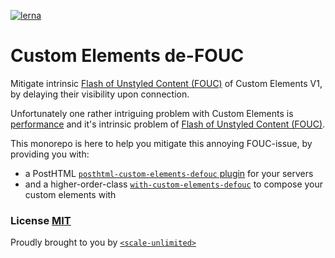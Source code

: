 [![lerna](https://img.shields.io/badge/maintained%20with-lerna-cc00ff.svg)](https://lernajs.io/)

# Custom Elements de-FOUC

Mitigate intrinsic [Flash of Unstyled Content (FOUC)](https://en.wikipedia.org/wiki/Flash_of_unstyled_content) of Custom Elements V1, by delaying their visibility upon connection.

Unfortunately one rather intriguing problem with Custom Elements is [performance](https://www.stevesouders.com/blog/2013/11/26/performance-and-custom-elements/) and it's intrinsic problem of [Flash of Unstyled Content (FOUC)](https://en.wikipedia.org/wiki/Flash_of_unstyled_content).

This monorepo is here to help you mitigate this annoying FOUC-issue, by providing you with:
 - a PostHTML [`posthtml-custom-elements-defouc` plugin](https://github.com/AndyOGo/custom-elements-defouc/tree/master/packages/posthtml-custom-elements-defouc) for your servers
 - and a higher-order-class [`with-custom-elements-defouc`](https://github.com/AndyOGo/custom-elements-defouc/tree/master/packages/with-custom-elements-defouc) to compose your custom elements with
 
 ### License [MIT](LICENSE)
 
 Proudly brought to you by [`<scale-unlimited>`](http://www.scale-unlimited.com)